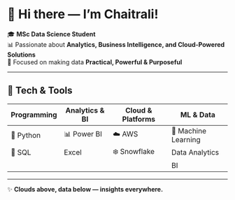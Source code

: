 # 👋 Hi there — I’m Chaitrali!

🎓 **MSc Data Science Student**  
📊 Passionate about **Analytics, Business Intelligence, and Cloud-Powered Solutions**  
🎯 Focused on making data **Practical, Powerful & Purposeful**  

---

## 🔧 Tech & Tools

| Programming | Analytics & BI | Cloud & Platforms | ML & Data |
|------------|----------------|-----------------|-----------|
| 🐍 Python | 📊 Power BI | ☁️ AWS | 🤖 Machine Learning |
| 🐘 SQL | Excel | ❄️ Snowflake | Data Analytics |
|  |  |  | BI |

---

✨ **Clouds above, data below — insights everywhere.**
